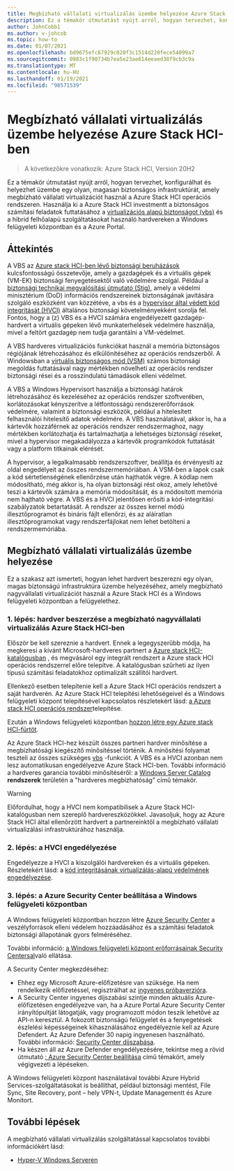 ```yaml
---
title: Megbízható vállalati virtualizálás üzembe helyezése Azure Stack HCI-ben
description: Ez a témakör útmutatást nyújt arról, hogyan tervezhet, konfigurálhat és helyezhet üzembe egy olyan, magasan biztonságos infrastruktúrát, amely megbízható vállalati virtualizációt használ a Azure Stack HCI operációs rendszeren.
author: JohnCobb1
ms.author: v-johcob
ms.topic: how-to
ms.date: 01/07/2021
ms.openlocfilehash: bd9675efc87929c020f3c1514d220fece54099a7
ms.sourcegitcommit: 0983c1f90734b7ea5e23ae614eeaed38f9cb3c9a
ms.translationtype: MT
ms.contentlocale: hu-HU
ms.lasthandoff: 01/19/2021
ms.locfileid: "98571539"
---
```

# <a name="deploy-trusted-enterprise-virtualization-on-azure-stack-hci"></a>Megbízható vállalati virtualizálás üzembe helyezése Azure Stack HCI-ben

>A következőkre vonatkozik: Azure Stack HCI, Version 20H2

Ez a témakör útmutatást nyújt arról, hogyan tervezhet, konfigurálhat és helyezhet üzembe egy olyan, magasan biztonságos infrastruktúrát, amely megbízható vállalati virtualizációt használ a Azure Stack HCI operációs rendszeren. Használja ki a Azure Stack HCI investmentt a biztonságos számítási feladatok futtatásához a [virtualizációs alapú biztonságot (vbs)](/windows-hardware/design/device-experiences/oem-vbs) és a hibrid felhőalapú szolgáltatásokat használó hardvereken a Windows felügyeleti központban és a Azure Portal.

## <a name="overview"></a>Áttekintés
A VBS az [Azure stack HCI-ben lévő biztonsági beruházások](/windows-server/get-started-19/whats-new-19#security) kulcsfontosságú összetevője, amely a gazdagépek és a virtuális gépek (VM-EK) biztonsági fenyegetésektől való védelmére szolgál. Például a [biztonsági technikai megvalósítási útmutató (Stig)](https://nvd.nist.gov/ncp/checklist/914), amely a védelmi minisztérium (DoD) információs rendszereinek biztonságának javítására szolgáló eszközként van közzétéve, a vbs és a [hypervisor által védett kód integritását (HVCI)](/windows-hardware/drivers/bringup/device-guard-and-credential-guard) általános biztonsági követelményekként sorolja fel. Fontos, hogy a (z) VBS és a HVCI számára engedélyezett gazdagép-hardvert a virtuális gépeken lévő munkaterhelések védelmére használja, mivel a feltört gazdagép nem tudja garantálni a VM-védelmet.

A VBS hardveres virtualizációs funkciókat használ a memória biztonságos régiójának létrehozásához és elkülönítéséhez az operációs rendszerből. A Windowsban a [virtuális biztonságos mód (VSM)](/virtualization/hyper-v-on-windows/tlfs/vsm) számos biztonsági megoldás futtatásával nagy mértékben növelheti az operációs rendszer biztonsági rései és a rosszindulatú támadások elleni védelmet.

A VBS a Windows Hypervisort használja a biztonsági határok létrehozásához és kezeléséhez az operációs rendszer szoftverében, korlátozásokat kényszerítve a létfontosságú rendszererőforrások védelmére, valamint a biztonsági eszközök, például a hitelesített felhasználói hitelesítő adatok védelmére. A VBS használatával, akkor is, ha a kártevők hozzáférnek az operációs rendszer rendszermaghoz, nagy mértékben korlátozhatja és tartalmazhatja a lehetséges biztonsági réseket, mivel a hypervisor megakadályozza a kártevők programkódok futtatását vagy a platform titkainak elérését.

A hypervisor, a legalkalmasabb rendszerszoftver, beállítja és érvényesíti az oldal engedélyeit az összes rendszermemóriában. A VSM-ben a lapok csak a kód sértetlenségének ellenőrzése után hajthatók végre. A kódlap nem módosítható, még akkor is, ha olyan biztonsági rést okoz, amely lehetővé teszi a kártevők számára a memória módosítását, és a módosított memória nem hajtható végre. A VBS és a HVCI jelentősen erősíti a kód-integritási szabályzatok betartatását. A rendszer az összes kernel módú illesztőprogramot és bináris fájlt ellenőrzi, és az aláíratlan illesztőprogramokat vagy rendszerfájlokat nem lehet betölteni a rendszermemóriába.

## <a name="deploy-trusted-enterprise-virtualization"></a>Megbízható vállalati virtualizálás üzembe helyezése
Ez a szakasz azt ismerteti, hogyan lehet hardvert beszerezni egy olyan, magas biztonságú infrastruktúra üzembe helyezéséhez, amely megbízható nagyvállalati virtualizációt használ a Azure Stack HCI és a Windows felügyeleti központban a felügyelethez.

### <a name="step-1-acquire-hardware-for-trusted-enterprise-virtualization-on-azure-stack-hci"></a>1. lépés: hardver beszerzése a megbízható nagyvállalati virtualizálás Azure Stack HCI-ben
Először be kell szereznie a hardvert. Ennek a legegyszerűbb módja, ha megkeresi a kívánt Microsoft-hardveres partnert a [Azure stack HCI-katalógusban](https://hcicatalog.azurewebsites.net) , és megvásárol egy integrált rendszert a Azure stack HCI operációs rendszerrel előre telepítve. A katalógusban szűrheti az ilyen típusú számítási feladatokhoz optimalizált szállítói hardvert.

Ellenkező esetben telepítenie kell a Azure Stack HCI operációs rendszert a saját hardverén. Az Azure Stack HCI telepítési lehetőségeivel és a Windows felügyeleti központ telepítésével kapcsolatos részletekért lásd: [a Azure stack HCI operációs rendszer](./operating-system.md)telepítése.

Ezután a Windows felügyeleti központban [hozzon létre egy Azure stack HCI-fürtöt](./create-cluster.md).

Az Azure Stack HCI-hez készült összes partneri hardver minősítése a megbízhatósági kiegészítő minősítéssel történik. A minősítési folyamat teszteli az összes szükséges [vbs](/windows-hardware/design/device-experiences/oem-vbs) -funkciót. A VBS és a HVCI azonban nem lesz automatikusan engedélyezve Azure Stack HCI-ben. További információ a hardveres garancia további minősítéséről: a [Windows Server Catalog](https://www.windowsservercatalog.com/content.aspx?ctf=AQinfo-systems.htm#:~:text=Hardware%20Assurance%20Windows%20Server%20systems%20that%20are%20awarded,of%20Windows%20Server%2C%20starting%20with%20Windows%20Server%202016) **rendszerek** területén a "hardveres megbízhatóság" című témakör.

   >[!WARNING]
   > Előfordulhat, hogy a HVCI nem kompatibilisek a Azure Stack HCI-katalógusban nem szereplő hardvereszközökkel. Javasoljuk, hogy az Azure Stack HCI által ellenőrzött hardvert a partnereinktől a megbízható vállalati virtualizálási infrastruktúrához használja.

### <a name="step-2-enable-hvci"></a>2. lépés: a HVCI engedélyezése
Engedélyezze a HVCI a kiszolgálói hardvereken és a virtuális gépeken. Részletekért lásd: a [kód integritásának virtualizálás-alapú védelmének engedélyezése](/windows/security/threat-protection/device-guard/enable-virtualization-based-protection-of-code-integrity).

### <a name="step-3-set-up-azure-security-center-in-windows-admin-center"></a>3. lépés: a Azure Security Center beállítása a Windows felügyeleti központban
A Windows felügyeleti központban hozzon létre [Azure Security Center](/azure/security-center/security-center-introduction) a veszélyforrások elleni védelem hozzáadásához és a számítási feladatok biztonsági állapotának gyors felméréséhez.

További információ: [a Windows felügyeleti központ erőforrásainak Security Centersal](/azure/security-center/windows-admin-center-integration)való ellátása.

A Security Center megkezdéséhez:
- Ehhez egy Microsoft Azure-előfizetésre van szüksége. Ha nem rendelkezik előfizetéssel, regisztrálhat az [ingyenes próbaverzióra](https://azure.microsoft.com/free).
- A Security Center ingyenes díjszabási szintje minden aktuális Azure-előfizetésen engedélyezve van, ha a Azure Portal Azure Security Center irányítópultját látogatják, vagy programozott módon teszik lehetővé az API-n keresztül.
A fokozott biztonságú felügyelet és a fenyegetések észlelési képességeinek kihasználásához engedélyeznie kell az Azure Defendert. Az Azure Defender 30 napig ingyenesen használható. További információ: [Security Center díjszabása](https://azure.microsoft.com/pricing/details/security-center).
- Ha készen áll az Azure Defender engedélyezésére, tekintse meg a rövid útmutató [: Azure Security Center beállítása](/azure/security-center/security-center-get-started) című témakört, amely végigvezeti a lépéseken.

A Windows felügyeleti központ használatával további Azure Hybrid Services-szolgáltatásokat is beállíthat, például biztonsági mentést, File Sync, Site Recovery, pont – hely VPN-t, Update Managementt és Azure Monitort.

## <a name="next-steps"></a>További lépések
A megbízható vállalati virtualizálás szolgáltatással kapcsolatos további információkért lásd:
- [Hyper-V Windows Serveren](/windows-server/virtualization/hyper-v/hyper-v-on-windows-server)